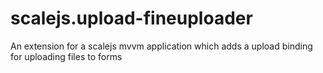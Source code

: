 scalejs.upload-fineuploader
===========================

An extension for a scalejs mvvm application which adds a upload binding for uploading files to forms
